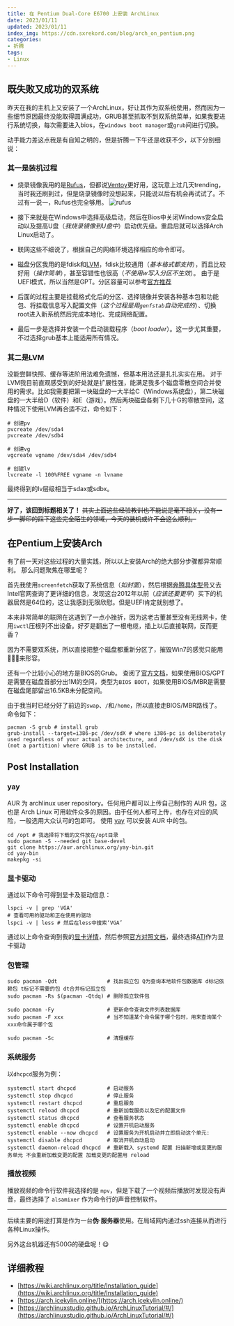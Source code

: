 ```yaml
---
title: 在 Pentium Dual-Core E6700 上安装 ArchLinux
date: 2023/01/11
updated: 2023/01/11
index_img: https://cdn.sxrekord.com/blog/arch_on_pentium.png
categories: 
- 折腾
tags:
- Linux
---
```


## 既失败又成功的双系统
昨天在我的主机上又安装了一个ArchLinux，好让其作为双系统使用，然而因为一些细节原因最终没能取得圆满成功，GRUB甚至抓取不到双系统菜单，如果我要进行系统切换，每次需要进入bios，在`windows boot manager`或`grub`间进行切换。

动手能力差这点我是有自知之明的，但是折腾一下午还是收获不少，以下分别细说：
### 其一是装机过程
- 烧录镜像我用的是[Rufus](https://rufus.ie/zh/)，但都说[Ventoy](https://github.com/ventoy/Ventoy)更好用，这玩意上过几天trending，当时我还刷到过，但是烧录镜像时没想起来，只能说以后有机会再试试了。不过有一说一，Rufus也完全够用。
    ![rufus](https://cdn.sxrekord.com/blog/rufus.png)
    
- 接下来就是在Windows中选择高级启动，然后在Bios中关闭Windows安全启动以及提高U盘（*我烧录镜像到U盘中*）启动优先级。重启后就可以选择Arch Linux启动了。

- 联网这些不细说了，根据自己的网络环境选择相应的命令即可。

- 磁盘分区我用的是fdisk和[LVM]()，fdisk比较通用（*基本格式都支持*），而且比较好用（*操作简单*），甚至容错性也很高（*不使用w写入分区不生效*）。
由于是UEFI模式，所以当然是GPT。分区容量可以参考[官方推荐](https://wiki.archlinux.org/title/Installation_guide#Partition_the_disks)

- 后面的过程主要是挂载格式化后的分区、选择镜像并安装各种基本包和功能包、将挂载信息写入配置文件（*这个过程是用`genfstab`自动完成的*）、切换root进入新系统然后完成本地化、完成网络配置。

- 最后一步是选择并安装一个启动装载程序（*boot loader*）。这一步尤其重要，不过选择grub基本上能适用所有情况。

### 其二是LVM
没能尝鲜快照、缓存等进阶用法难免遗憾，但基本用法还是扎扎实实在用。
对于LVM我目前直观感受到的好处就是扩展性强，能满足我多个磁盘零散空间合并使用的需求。比如我需要把第一块磁盘的一大半给C（Windows系统盘），第二块磁盘的一大半给D（软件）和E（游戏）。然后两块磁盘各剩下几十G的零散空间，这种情况下使用LVM再合适不过，命令如下：

```shell
# 创建pv
pvcreate /dev/sda4
pvcreate /dev/sdb4

# 创建vg
vgcreate vgname /dev/sda4 /dev/sdb4

# 创建lv
lvcreate -l 100%FREE vgname -n lvname
```

最终得到的lv层级相当于sdax或sdbx。

---

**好了，该回到标题相关了！**
~~其实上面这些经验教训也不能说是毫不相关，没有一步一脚印的踩下这些完全陌生的领域，今天的装机或许不会这么顺利。~~

## 在Pentium上安装Arch
有了前一天对这些过程的大量实践，所以以上安装Arch的绝大部分步骤都异常顺利。
那么问题聚焦在哪里呢？

首先我使用`screenfetch`获取了系统信息（*如封面*），然后根据[奔腾具体型号](https://www.intel.com/content/www/us/en/products/sku/42809/intel-pentium-processor-e6700-2m-cache-3-20-ghz-1066-fsb/specifications.html)又去Intel官网查询了更详细的信息，发现这台2012年以前（*应该还要更早*）买下的机器居然是64位的，这让我感到无限欣慰。但是UEFI肯定就别想了。

本来非常简单的联网在这遇到了一点小挫折，因为这老古董甚至没有无线网卡，使用`iwctl`压根列不出设备。好歹是翻出了一根电缆，插上以后直接联网，反而更香？

因为不需要双系统，所以直接把整个磁盘都重新分区了，摧毁Win7的感觉只能用🥳🥳🥳来形容。

还有一个比较小心的地方是BIOS的Grub。
查阅了[官方文档](https://wiki.archlinux.org/title/Partitioning#Example_layouts)，如果使用BIOS/GPT是需要在磁盘首部分出1M的空间，类型为`BIOS BOOT`，如果使用BIOS/MBR是需要在磁盘尾部留出16.5KB未分配空间。

由于我当时已经分好了前边的`swap`、`/`和`/home`，所以直接走BIOS/MBR路线了。命令如下：

```shell
pacman -S grub # install grub
grub-install --target=i386-pc /dev/sdX # where i386-pc is deliberately used regardless of your actual architecture, and /dev/sdX is the disk (not a partition) where GRUB is to be installed.
```

## Post Installation
### yay
AUR 为 archlinux user repository。任何用户都可以上传自己制作的 AUR 包，这也是 Arch Linux 可用软件众多的原因。由于任何人都可上传，也存在对应的风险，一般选用大众认可的包即可。
使用 [yay](https://github.com/Jguer/yay) 可以安装 AUR 中的包。

```shell
cd /opt # 我选择将下载的文件放在/opt目录
sudo pacman -S --needed git base-devel
git clone https://aur.archlinux.org/yay-bin.git
cd yay-bin
makepkg -si
```

### 显卡驱动
通过以下命令可得到显卡及驱动信息：

```shell
lspci -v | grep 'VGA'
# 查看可用的驱动和正在使用的驱动
lspci -v | less # 然后在less中搜索‘VGA’
```

通过以上命令查询到我的[显卡详情](https://www.techpowerup.com/gpu-specs/radeon-hd-8350-oem.c1976)，然后参照[官方对照文档](https://wiki.archlinux.org/title/Xorg#AMD)，最终选择[ATI](https://wiki.archlinux.org/title/ATI)作为显卡驱动

### 包管理

```shell
sudo pacman -Qdt                # 找出孤立包 Q为查询本地软件包数据库 d标记依赖包 t标记不需要的包 dt合并标记孤立包
sudo pacman -Rs $(pacman -Qtdq) # 删除孤立软件包

sudo pacman -Fy                 # 更新命令查询文件列表数据库
sudo pacman -F xxx              # 当不知道某个命令属于哪个包时，用来查询某个xxx命令属于哪个包

sudo pacman -Sc                 # 清理缓存
```

### 系统服务
以`dhcpcd`服务为例：

```shell
systemctl start dhcpcd          # 启动服务
systemctl stop dhcpcd           # 停止服务
systemctl restart dhcpcd        # 重启服务
systemctl reload dhcpcd         # 重新加载服务以及它的配置文件
systemctl status dhcpcd         # 查看服务状态
systemctl enable dhcpcd         # 设置开机启动服务
systemctl enable --now dhcpcd   # 设置服务为开机启动并立即启动这个单元:
systemctl disable dhcpcd        # 取消开机自动启动
systemctl daemon-reload dhcpcd  # 重新载入 systemd 配置 扫描新增或变更的服务单元 不会重新加载变更的配置 加载变更的配置用 reload
```

### 播放视频
播放视频的命令行软件我选择的是 `mpv`，但是下载了一个视频后播放时发现没有声音，最终选择了 `alsamixer` 作为命令行的声音控制软件。

---

后续主要的用途打算是作为一台**伪·服务器**使用。在局域网内通过ssh连接从而进行各种Linux操作。

另外这台机器还有500G的硬盘呢！😋

## 详细教程
- [https://wiki.archlinux.org/title/Installation_guide](https://wiki.archlinux.org/title/Installation_guide)
- [https://arch.icekylin.online/](https://arch.icekylin.online/)
- [https://archlinuxstudio.github.io/ArchLinuxTutorial/#/](https://archlinuxstudio.github.io/ArchLinuxTutorial/#/)
